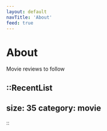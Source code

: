 ```yaml
---
layout: default
navTitle: 'About'
feed: true
---
```


# About

Movie reviews to follow

::RecentList
---
size: 35
category: movie
---
::
